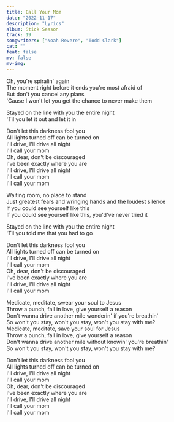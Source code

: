 ```yaml
---
title: Call Your Mom
date: "2022-11-17"
description: "Lyrics"
album: Stick Season
track: 19
songwriters: ["Noah Revere", "Todd Clark"]
cat: ""
feat: false
mv: false
mv-img:
---
```


<p className="verse-one">
Oh, you're spiralin' again <br />
The moment right before it ends you're most afraid of <br />
But don't you cancel any plans <br />
'Cause I won't let you get the chance to never make them <br />
</p>
<p className="pre-chorus">
Stayed on the line with you the entire night <br />
'Til you let it out and let it in <br />
</p>
<p className="chorus">
Don't let this darkness fool you <br />
All lights turned off can be turned on <br />
I'll drive, I'll drive all night <br />
I'll call your mom <br />
Oh, dear, don't be discouraged <br />
I've been exactly where you are <br />
I'll drive, I'll drive all night <br />
I'll call your mom <br />
I'll call your mom <br />
</p>
<p className="verse-two">
Waiting room, no place to stand <br />
Just greatest fears and wringing hands and the loudest silence <br />
If you could see yourself like this <br />
If you could see yourself like this, you'd've never tried it <br />
</p>
<p className="pre-chorus">
Stayed on the line with you the entire night <br />
'Til you told me that you had to go <br />
</p>
<p className="chorus">
Don't let this darkness fool you <br />
All lights turned off can be turned on <br />
I'll drive, I'll drive all night <br />
I'll call your mom <br />
Oh, dear, don't be discouraged <br />
I've been exactly where you are <br />
I'll drive, I'll drive all night <br />
I'll call your mom <br />
</p>
<p className="bridge">
Medicate, meditate, swear your soul to Jesus <br />
Throw a punch, fall in love, give yourself a reason <br />
Don't wanna drive another mile wonderin' if you're breathin' <br />
So won't you stay, won't you stay, won't you stay with me? <br />
Medicate, meditate, save your soul for Jesus <br />
Throw a punch, fall in love, give yourself a reason <br />
Don't wanna drive another mile without knowin' you're breathin' <br />
So won't you stay, won't you stay, won't you stay with me? <br />
</p>
<p className="chorus">
Don't let this darkness fool you <br />
All lights turned off can be turned on <br />
I'll drive, I'll drive all night <br />
I'll call your mom <br />
Oh, dear, don't be discouraged <br />
I've been exactly where you are <br />
I'll drive, I'll drive all night <br />
I'll call your mom <br />
I'll call your mom <br />
</p>
